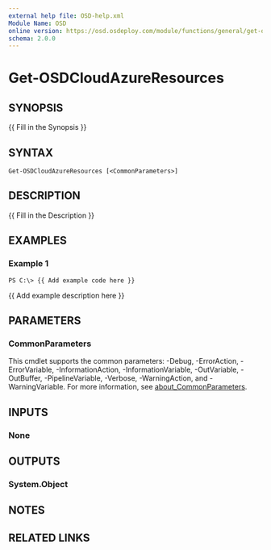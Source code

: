 ```yaml
---
external help file: OSD-help.xml
Module Name: OSD
online version: https://osd.osdeploy.com/module/functions/general/get-osdclass
schema: 2.0.0
---
```


# Get-OSDCloudAzureResources

## SYNOPSIS
{{ Fill in the Synopsis }}

## SYNTAX

```
Get-OSDCloudAzureResources [<CommonParameters>]
```

## DESCRIPTION
{{ Fill in the Description }}

## EXAMPLES

### Example 1
```
PS C:\> {{ Add example code here }}
```

{{ Add example description here }}

## PARAMETERS

### CommonParameters
This cmdlet supports the common parameters: -Debug, -ErrorAction, -ErrorVariable, -InformationAction, -InformationVariable, -OutVariable, -OutBuffer, -PipelineVariable, -Verbose, -WarningAction, and -WarningVariable. For more information, see [about_CommonParameters](http://go.microsoft.com/fwlink/?LinkID=113216).

## INPUTS

### None
## OUTPUTS

### System.Object
## NOTES

## RELATED LINKS

